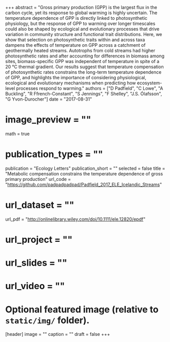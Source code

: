 +++
abstract = "Gross primary production (GPP) is the largest flux in the carbon cycle, yet its response to global warming is highly uncertain. The temperature dependence of GPP is directly linked to photosynthetic physiology, but the response of GPP to warming over longer timescales could also be shaped by ecological and evolutionary processes that drive variation in community structure and functional trait distributions. Here, we show that selection on photosynthetic traits within and across taxa dampens the effects of temperature on GPP across a catchment of geothermally heated streams. Autotrophs from cold streams had higher photosynthetic rates and after accounting for differences in biomass among sites, biomass-specific GPP was independent of temperature in spite of a 20 °C thermal gradient. Our results suggest that temperature compensation of photosynthetic rates constrains the long-term temperature dependence of GPP, and highlights the importance of considering physiological, ecological and evolutionary mechanisms when predicting how ecosystem-level processes respond to warming."
authors = ["D Padfield", "C Lowe", "A Buckling", "R Ffrench-Constant", "S Jennings", "F Shelley", "J.S. Ólafsson", "G Yvon-Durocher"]
date = "2017-08-31"
# image_preview = ""
math = true
# publication_types = ""
publication = "Ecology Letters"
publication_short = ""
selected = false
title = "Metabolic compensation constrains the temperature dependence of gross primary production"
url_code = "https://github.com/padpadpadpad/Padfield_2017_ELE_Icelandic_Streams"
# url_dataset = ""
url_pdf = "http://onlinelibrary.wiley.com/doi/10.1111/ele.12820/epdf"
# url_project = ""
# url_slides = ""
# url_video = ""

# Optional featured image (relative to `static/img/` folder).
[header]
image = ""
caption = ""
draft = false
+++

